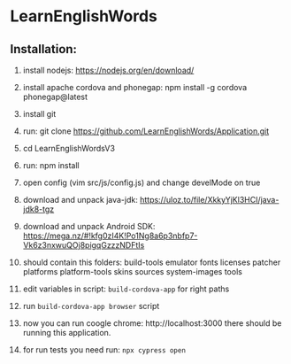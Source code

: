 
# LearnEnglishWords

## Installation:

1) install nodejs: https://nodejs.org/en/download/
2) install apache cordova and phonegap: npm install -g cordova phonegap@latest
3) install git

4) run: git clone https://github.com/LearnEnglishWords/Application.git
5) cd LearnEnglishWordsV3
6) run: npm install
7) open config (vim src/js/config.js) and change develMode on true

8) download and unpack java-jdk:  https://uloz.to/file/XkkyYjKl3HCI/java-jdk8-tgz
9) download and unpack Android SDK:  https://mega.nz/#!kfg0zI4K!Po1Ng8a6p3nbfp7-Vk6z3nxwuQOj8pigqGzzzNDFtIs
10) should contain this folders:
        build-tools  emulator  fonts  licenses  patcher  platforms  platform-tools  skins  sources  system-images  tools

11) edit variables in script: `build-cordova-app` for right paths
12) run `build-cordova-app browser` script 
13) now you can run coogle chrome: http://localhost:3000 there should be running this application.
14) for run tests you need run: `npx cypress open`



